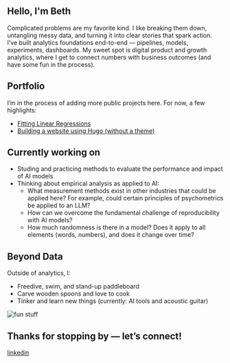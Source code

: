 ## Hello, I'm Beth

Complicated problems are my favorite kind. I like breaking them down, untangling messy data, and turning it into clear stories that spark action. I’ve built analytics foundations end-to-end — pipelines, models, experiments, dashboards. My sweet spot is digital product and growth analytics, where I get to connect numbers with business outcomes (and have some fun in the process).

## Portfolio

I’m in the process of adding more public projects here. For now, a few highlights:

* [Fitting Linear Regressions](https://github.com/bethgross/developing-intuition/blob/a3547bd2b87d227418e788c42805d22cd605ef81/linear_regression.ipynb)
* [Building a website using Hugo (without a theme)](https://bethgross.github.io/my-hugo-site/)

## Currently working on

* Studing and practicing methods to evaluate the performance and impact of AI models
* Thinking about empirical analysis as applied to AI:
  * What measurement methods exist in other industries that could be applied here? For example, could certain principles of psychometrics be applied to an LLM?
  * How can we overcome the fundamental challenge of reproducibility with AI models?
  * How much randomness is there in a model? Does it apply to all elements (words, numbers), and does it change over time? 

## Beyond Data

Outside of analytics, I:  
- Freedive, swim, and stand-up paddleboard  
- Carve wooden spoons and love to cook  
- Tinker and learn new things (currently: AI tools and acoustic guitar)  

![fun stuff](https://github.com/user-attachments/assets/5ffc4d57-3692-4107-9380-13d338897535)


## Thanks for stopping by — let’s connect!
[linkedin](https://www.linkedin.com/in/bethcgross/)


<!--
**bethgross/BethGross** is a ✨ _special_ ✨ repository because its `README.md` (this file) appears on your GitHub profile.

Here are some ideas to get you started:

- 🔭 I’m currently working on ...
- 🌱 I’m currently learning ...
- 👯 I’m looking to collaborate on ...
- 🤔 I’m looking for help with ...
- 💬 Ask me about ...
- 📫 How to reach me: ...
- 😄 Pronouns: ...
- ⚡ Fun fact: ...
-->
